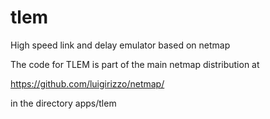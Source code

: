 # tlem
High speed link and delay emulator based on netmap

The code for TLEM is part of the main netmap distribution at

https://github.com/luigirizzo/netmap/

in the directory apps/tlem
